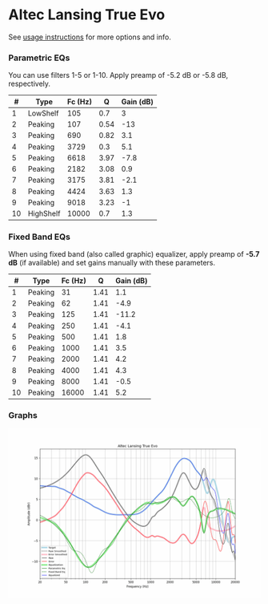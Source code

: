 # Altec Lansing True Evo
See [usage instructions](https://github.com/jaakkopasanen/AutoEq#usage) for more options and info.

### Parametric EQs
You can use filters 1-5 or 1-10. Apply preamp of -5.2 dB or -5.8 dB, respectively.

|   # | Type      |   Fc (Hz) |    Q |   Gain (dB) |
|-----|-----------|-----------|------|-------------|
|   1 | LowShelf  |       105 | 0.7  |         3   |
|   2 | Peaking   |       107 | 0.54 |       -13   |
|   3 | Peaking   |       690 | 0.82 |         3.1 |
|   4 | Peaking   |      3729 | 0.3  |         5.1 |
|   5 | Peaking   |      6618 | 3.97 |        -7.8 |
|   6 | Peaking   |      2182 | 3.08 |         0.9 |
|   7 | Peaking   |      3175 | 3.81 |        -2.1 |
|   8 | Peaking   |      4424 | 3.63 |         1.3 |
|   9 | Peaking   |      9018 | 3.23 |        -1   |
|  10 | HighShelf |     10000 | 0.7  |         1.3 |

### Fixed Band EQs
When using fixed band (also called graphic) equalizer, apply preamp of **-5.7 dB** (if available) and set gains manually with these parameters.

|   # | Type    |   Fc (Hz) |    Q |   Gain (dB) |
|-----|---------|-----------|------|-------------|
|   1 | Peaking |        31 | 1.41 |         1.1 |
|   2 | Peaking |        62 | 1.41 |        -4.9 |
|   3 | Peaking |       125 | 1.41 |       -11.2 |
|   4 | Peaking |       250 | 1.41 |        -4.1 |
|   5 | Peaking |       500 | 1.41 |         1.8 |
|   6 | Peaking |      1000 | 1.41 |         3.5 |
|   7 | Peaking |      2000 | 1.41 |         4.2 |
|   8 | Peaking |      4000 | 1.41 |         4.3 |
|   9 | Peaking |      8000 | 1.41 |        -0.5 |
|  10 | Peaking |     16000 | 1.41 |         5.2 |

### Graphs
![](./Altec%20Lansing%20True%20Evo.png)
